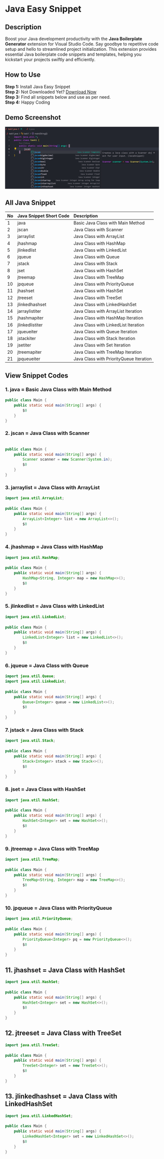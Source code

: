 # Java Easy Snippet

## Description

Boost your Java development productivity with the **Java Boilerplate Generator** extension for Visual Studio Code. Say goodbye to repetitive code setup and hello to streamlined project initialization. This extension provides essential Java boilerplate code snippets and templates, helping you kickstart your projects swiftly and efficiently.

## How to Use

**Step 1:** Install Java Easy Snippet  
**Step 2:** Not Downloaded Yet? [Download Now](https://marketplace.visualstudio.com/items?itemName=BamaCharanChhandogi.JavaSnippet)  
**Step 3:** Find all snippets below and use as per need.  
**Step 4:** Happy Coding

## Demo Screenshot

![hello](images/screen.png)

## All Java Snippet

| No  | Java Snippet Short Code | Description                         |
| :-- | :----------------------- | :---------------------------------- |
| 1   | java                    | Basic Java Class with Main Method   |
| 2   | jscan                   | Java Class with Scanner             |
| 3   | jarraylist              | Java Class with ArrayList           |
| 4   | jhashmap                | Java Class with HashMap             |
| 5   | jlinkedlist             | Java Class with LinkedList          |
| 6   | jqueue                  | Java Class with Queue                |
| 7   | jstack                  | Java Class with Stack                |
| 8   | jset                    | Java Class with HashSet              |
| 9   | jtreemap                | Java Class with TreeMap              |
| 10  | jpqueue                 | Java Class with PriorityQueue        |
| 11  | jhashset                | Java Class with HashSet              |
| 12  | jtreeset                | Java Class with TreeSet              |
| 13  | jlinkedhashset          | Java Class with LinkedHashSet        |
| 14  | jarraylistiter          | Java Class with ArrayList Iteration  |
| 15  | jhashmapiter            | Java Class with HashMap Iteration    |
| 16  | jlinkedlistiter         | Java Class with LinkedList Iteration |
| 17  | jqueueiter              | Java Class with Queue Iteration      |
| 18  | jstackiter              | Java Class with Stack Iteration      |
| 19  | jsetiter                | Java Class with Set Iteration        |
| 20  | jtreemapiter            | Java Class with TreeMap Iteration    |
| 21  | jpqueueiter             | Java Class with PriorityQueue Iteration  |


<!-- ## View Demo Codes  -->

<!-- ![java-easy-snippet](#) -->

## View Snippet Codes

### 1. java = Basic Java Class with Main Method

```java
public class Main {
    public static void main(String[] args) {
        $0
    }
}
```
### 2. jscan = Java Class with Scanner
```java

public class Main {
    public static void main(String[] args) {
        Scanner scanner = new Scanner(System.in);
        $0
    }
}
```
### 3. jarraylist = Java Class with ArrayList
```java
import java.util.ArrayList;

public class Main {
    public static void main(String[] args) {
        ArrayList<Integer> list = new ArrayList<>();
        $0
    }
}
```
### 4. jhashmap = Java Class with HashMap
```java
import java.util.HashMap;

public class Main {
    public static void main(String[] args) {
        HashMap<String, Integer> map = new HashMap<>();
        $0
    }
}
```
### 5. jlinkedlist = Java Class with LinkedList
```java
import java.util.LinkedList;

public class Main {
    public static void main(String[] args) {
        LinkedList<Integer> list = new LinkedList<>();
        $0
    }
}
```
### 6. jqueue = Java Class with Queue
```java
import java.util.Queue;
import java.util.LinkedList;

public class Main {
    public static void main(String[] args) {
        Queue<Integer> queue = new LinkedList<>();
        $0
    }
}
```
### 7. jstack = Java Class with Stack
```java
import java.util.Stack;

public class Main {
    public static void main(String[] args) {
        Stack<Integer> stack = new Stack<>();
        $0
    }
}
```
### 8. jset = Java Class with HashSet
```java
import java.util.HashSet;

public class Main {
    public static void main(String[] args) {
        HashSet<Integer> set = new HashSet<>();
        $0
    }
}
```
### 9. jtreemap = Java Class with TreeMap
```java
import java.util.TreeMap;

public class Main {
    public static void main(String[] args) {
        TreeMap<String, Integer> map = new TreeMap<>();
        $0
    }
}
```

### 10. jpqueue = Java Class with PriorityQueue
```java
import java.util.PriorityQueue;

public class Main {
    public static void main(String[] args) {
        PriorityQueue<Integer> pq = new PriorityQueue<>();
        $0
    }
}
```

## 11. jhashset = Java Class with HashSet
```java
import java.util.HashSet;

public class Main {
    public static void main(String[] args) {
        HashSet<Integer> set = new HashSet<>();
        $0
    }
}
```

## 12. jtreeset = Java Class with TreeSet
```java
import java.util.TreeSet;

public class Main {
    public static void main(String[] args) {
        TreeSet<Integer> set = new TreeSet<>();
        $0
    }
}
```
## 13. jlinkedhashset = Java Class with LinkedHashSet
```java
import java.util.LinkedHashSet;

public class Main {
    public static void main(String[] args) {
        LinkedHashSet<Integer> set = new LinkedHashSet<>();
        $0
    }
}
```

